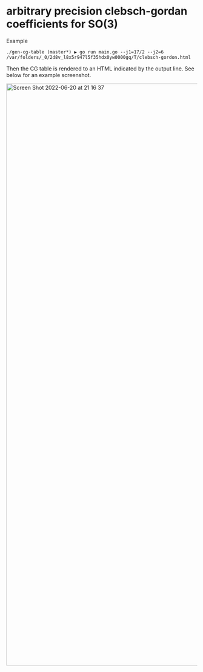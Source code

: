 # arbitrary precision clebsch-gordan coefficients for SO(3)

Example
```
./gen-cg-table (master*) ▶ go run main.go --j1=17/2 --j2=6
/var/folders/_0/2d8v_l8x5r947l5f35hdx0yw0000gq/T/clebsch-gordon.html
```

Then the CG table is rendered to an HTML indicated by the output line. See below for an example screenshot.


<img width="1534" alt="Screen Shot 2022-06-20 at 21 16 37" src="https://user-images.githubusercontent.com/107862003/174610115-af7bd8dd-5bbd-4e4f-9353-bceb1921de78.png">
